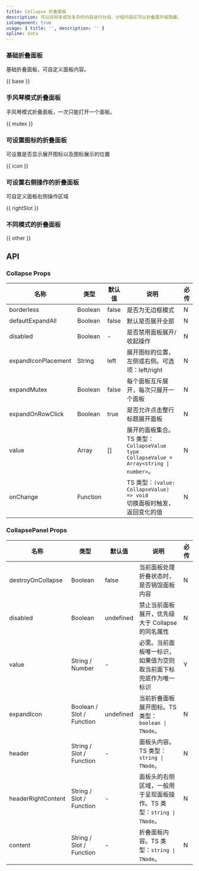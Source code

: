 ```yaml
---
title: Collapse 折叠面板
description: 可以将较多或较复杂的内容进行分组，分组内容区可以折叠展开或隐藏。
isComponent: true
usage: { title: '', description: '' }
spline: data
---
```


### 基础折叠面板

基础折叠面板，可自定义面板内容。

{{ base }}

### 手风琴模式折叠面板

手风琴模式折叠面板，一次只能打开一个面板。

{{ mutex }}

### 可设置图标的折叠面板

可设置是否显示展开图标以及图标展示的位置

{{ icon }}

### 可设置右侧操作的折叠面板

可自定义面板右侧操作区域

{{ rightSlot }}

### 不同模式的折叠面板


{{ other }}

## API

### Collapse Props

| 名称                | 类型     | 默认值 | 说明                                                                                      | 必传 |
| ------------------- | -------- | ------ | ----------------------------------------------------------------------------------------- | ---- |
| borderless          | Boolean  | false  | 是否为无边框模式                                                                          | N    |
| defaultExpandAll    | Boolean  | false  | 默认是否展开全部                                                                          | N    |
| disabled            | Boolean  | -      | 是否禁用面板展开/收起操作                                                                 | N    |
| expandIconPlacement | String   | left   | 展开图标的位置，左侧或右侧。可选项：left/right                                            | N    |
| expandMutex         | Boolean  | false  | 每个面板互斥展开，每次只展开一个面板                                                      | N    |
| expandOnRowClick    | Boolean  | true   | 是否允许点击整行标题展开面板                                                              | N    |
| value               | Array    | []     | 展开的面板集合。TS 类型：`CollapseValue` `type CollapseValue = Array<string \| number>`。 | N    |
| onChange            | Function |        | TS 类型：`(value: CollapseValue) => void`<br/>切换面板时触发，返回变化的值                | N    |


### CollapsePanel Props

| 名称               | 类型                      | 默认值    | 说明                                                                 | 必传 |
| ------------------ | ------------------------- | --------- | -------------------------------------------------------------------- | ---- |
| destroyOnCollapse  | Boolean                   | false     | 当前面板处理折叠状态时，是否销毁面板内容                             | N    |
| disabled           | Boolean                   | undefined | 禁止当前面板展开，优先级大于 Collapse 的同名属性                     | N    |
| value              | String / Number           | -         | 必需。当前面板唯一标识，如果值为空则取当前面下标兜底作为唯一标识     | Y    |
| expandIcon         | Boolean / Slot / Function | undefined | 当前折叠面板展开图标。TS 类型：`boolean \| TNode`。                  | N    |
| header             | String / Slot / Function  | -         | 面板头内容。TS 类型：`string \| TNode`。                             | N    |
| headerRightContent | String / Slot / Function  | -         | 面板头的右侧区域，一般用于呈现面板操作。TS 类型：`string \| TNode`。 | N    |
| content            | String / Slot / Function  | -         | 折叠面板内容。TS 类型：`string \| TNode`。                           | N    |
